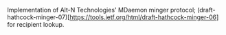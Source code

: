 Implementation of Alt-N Technologies' MDaemon minger protocol; (draft-hathcock-minger-07)[https://tools.ietf.org/html/draft-hathcock-minger-06] for recipient lookup.
